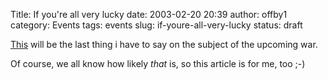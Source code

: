 Title: If you're all very lucky
date: 2003-02-20 20:39
author: offby1
category: Events
tags: events
slug: if-youre-all-very-lucky
status: draft

[This](http://www.thestranger.com/2003-02-20/feature.html) will be the last thing i have to say on the subject of the upcoming war.

Of course, we all know how likely *that* is, so this article is for me, too ;-)
